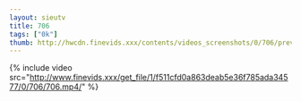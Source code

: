 ```yaml
--- 
layout: sieutv
title: 706
tags: ["0k"]
thumb: http://hwcdn.finevids.xxx/contents/videos_screenshots/0/706/preview.mp4.jpg
---
```

{% include video src="http://www.finevids.xxx/get_file/1/f511cfd0a863deab5e36f785ada34577/0/706/706.mp4/" %} 
